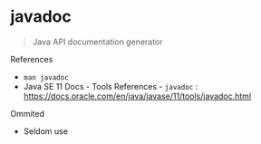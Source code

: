 # javadoc

> Java API documentation generator

References

- `man javadoc`
- Java SE 11 Docs - Tools References - `javadoc` : https://docs.oracle.com/en/java/javase/11/tools/javadoc.html

Ommited

- Seldom use
